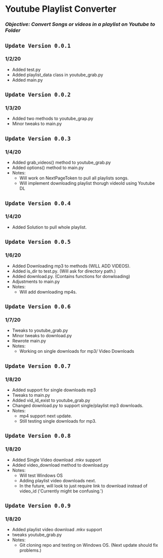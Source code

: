 # ****Youtube Playlist Converter****

### ***Objective: Convert Songs or videos in a playlist on Youtube to Folder***


## ```Update Version 0.0.1```
### 1/2/20
- Added test.py
- Added playlist_data class in youtube_grab.py 
- Added main.py

## ```Update Version 0.0.2```
### 1/3/20
- Added two methods to youtube_grap.py
- Minor tweaks to main.py

## ```Update Version 0.0.3```
### 1/4/20

- Added grab_videos() method to youtube_grab.py  
- Added options() method to main.py
- Notes: 
    - Will work on NextPageToken to pull all playlists songs.
    - Will implement downloading playlist thorugh videoId using Youtube DL 

## ```Update Version 0.0.4```
### 1/4/20

- Added Solution to pull whole playlist.

## ```Update Version 0.0.5```
### 1/6/20

- Added Downloading mp3 to methods (WILL ADD VIDEOS). 
- Added is_dir to test.py. (Will ask for directory path.)
- Added download.py. (Contains functions for donwloading)
- Adjustments to main.py
- Notes: 
    - Will add downloading mp4s. 

## ```Update Version 0.0.6```
### 1/7/20

- Tweaks to youtube_grab.py
- Minor tweaks to download.py
- Rewrote main.py
- Notes:
    - Working on single downloads for mp3/ Video Downloads 

## ```Update Version 0.0.7```
### 1/8/20

- Added support for single downloads mp3 
- Tweaks to main.py
- Added vid_id_exist to youtube_grab.py 
- Changed download.py to support single/playlist mp3 downloads.
- Notes: 
    - mp4 support next update. 
    - Still testing single downloads for mp3. 

## ```Update Version 0.0.8```
### 1/8/20
- Added Single Video download .mkv support 
- Added video_download method to download.py
- Notes: 
    - Will test Windows OS
    - Adding playlist video downloads next. 
    - In the future, will look to just require link to download instead of video_id ('Currently might be confusing.')

## ```Update Version 0.0.9```
### 1/8/20
- Added playlist video download .mkv support 
- tweaks youtube_grab.py
- Notes: 
    - Git cloning repo and testing on Windows OS. (Next update should fix problems.)



